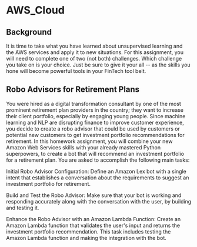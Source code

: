 # AWS_Cloud
## Background
It is time to take what you have learned about unsupervised learning and the AWS services and apply it to new situations. For this assignment, you will need to complete one of two (not both) challenges. Which challenge you take on is your choice. Just be sure to give it your all -- as the skills you hone will become powerful tools in your FinTech tool belt.

## Robo Advisors for Retirement Plans
You were hired as a digital transformation consultant by one of the most prominent retirement plan providers in the country; they want to increase their client portfolio, especially by engaging young people. Since machine learning and NLP are disrupting finance to improve customer experience, you decide to create a robo advisor that could be used by customers or potential new customers to get investment portfolio recommendations for retirement.
In this homework assignment, you will combine your new Amazon Web Services skills with your already mastered Python superpowers, to create a bot that will recommend an investment portfolio for a retirement plan.
You are asked to accomplish the following main tasks:


Initial Robo Advisor Configuration: Define an Amazon Lex bot with a single intent that establishes a conversation about the requirements to suggest an investment portfolio for retirement.


Build and Test the Robo Advisor: Make sure that your bot is working and responding accurately along with the conversation with the user, by building and testing it.


Enhance the Robo Advisor with an Amazon Lambda Function: Create an Amazon Lambda function that validates the user's input and returns the investment portfolio recommendation. This task includes testing the Amazon Lambda function and making the integration with the bot.
